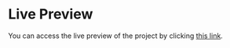 # Live Preview

You can access the live preview of the project by clicking [this link](https://task-master-bay.vercel.app/).
